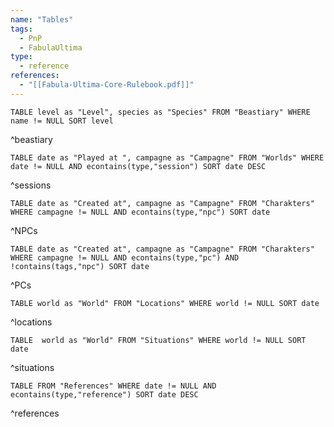 ```yaml
---
name: "Tables"
tags:
  - PnP
  - FabulaUltima
type:
  - reference
references:
  - "[[Fabula-Ultima-Core-Rulebook.pdf]]"
---
```

```dataview
TABLE level as "Level", species as "Species" FROM "Beastiary" WHERE name != NULL SORT level
```

^beastiary

```dataview
TABLE date as "Played at ", campagne as "Campagne" FROM "Worlds" WHERE date != NULL AND econtains(type,"session") SORT date DESC
```

^sessions

```dataview
TABLE date as "Created at", campagne as "Campagne" FROM "Charakters" WHERE campagne != NULL AND econtains(type,"npc") SORT date
```

^NPCs

```dataview
TABLE date as "Created at", campagne as "Campagne" FROM "Charakters" WHERE campagne != NULL AND econtains(type,"pc") AND !contains(tags,"npc") SORT date
```

^PCs

```dataview
TABLE world as "World" FROM "Locations" WHERE world != NULL SORT date
```

^locations

```dataview
TABLE  world as "World" FROM "Situations" WHERE world != NULL SORT date
```

^situations

```dataview
TABLE FROM "References" WHERE date != NULL AND econtains(type,"reference") SORT date DESC
```

^references